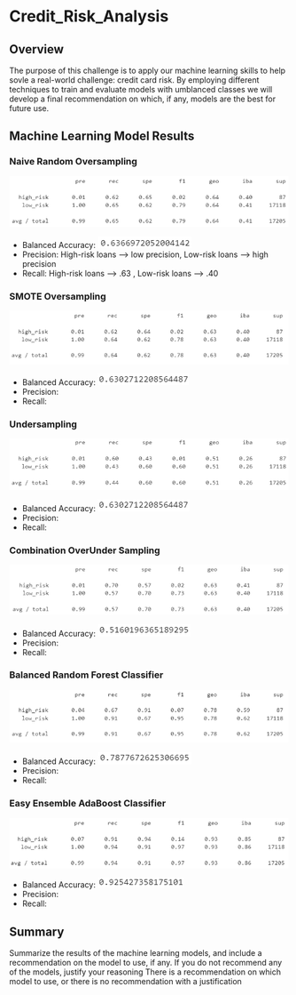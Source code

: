 # Credit_Risk_Analysis

## Overview
The purpose of this challenge is to apply our machine learning skills to help sovle a real-world challenge: credit card risk.  By employing different techniques to train and evaluate models with umblanced classes we will develop a final recommendation on which, if any, models are the best for future use.

## Machine Learning Model Results

### Naive Random Oversampling

![](Images/Naive_Random_Oversampling_Imbalanced_Classifcation_Report.png)

- Balanced Accuracy: ![](Images/Naive_Random_Oversampling_Balanced_Accuracy_Score.png)
- Precision: High-risk loans --> low precision, Low-risk loans --> high precision
- Recall: High-risk loans --> .63 , Low-risk loans --> .40

### SMOTE Oversampling

![](Images/SMOTE_Oversampling_Imbalanced_Classifcation_Report.png)

- Balanced Accuracy: ![](Images/SMOTE_Oversampling_Balanced_Accuracy_Score.png)
- Precision:
- Recall:

### Undersampling

![](Images/Cluster_Centroids_Undersampling_Imbalanced_Classifcation_Report.png)

- Balanced Accuracy: ![](Images/Cluster_Centroids_Undersampling_Balanced_Accuracy_Score.png)
- Precision:
- Recall:

### Combination OverUnder Sampling

![](Images/SMOTE_Combination_OverUnder_Sampling_Imbalanced_Classifcation_Report.png)

- Balanced Accuracy: ![](Images/SMOTE_Combination_OverUnder_Sampling_Balanced_Accuracy_Score.png)
- Precision:
- Recall:

### Balanced Random Forest Classifier

![](Images/Balanced_Random_Forest_Classifier_Imbalanced_Classification_Report.png)

- Balanced Accuracy: ![](Images/Balanced_Random_Forest_Classifier_Balanced_Accuracy_Score.png)
- Precision:
- Recall:

### Easy Ensemble AdaBoost Classifier

![](Images/Easy_Ensamble_AdaBoost_Classifier_Imbalanced_Classification_Report.png)

- Balanced Accuracy: ![](Images/Easy_Ensamble_AdaBoost_Classifier_Balanced_Accuracy_Score.png)
- Precision:
- Recall:

## Summary

Summarize the results of the machine learning models, and include a recommendation on the model to use, if any. If you do not recommend any of the models, justify your reasoning
There is a recommendation on which model to use, or there is no recommendation with a justification
